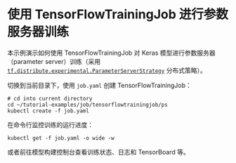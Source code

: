 # 使用 TensorFlowTrainingJob 进行参数服务器训练

本示例演示如何使用 TensorFlowTrainingJob 对 Keras 模型进行参数服务器（parameter server）训练（采用 [`tf.distribute.experimental.ParameterServerStrategy`](https://www.tensorflow.org/api_docs/python/tf/distribute/experimental/ParameterServerStrategy) 分布式策略）。

切换到当前目录下，使用 `job.yaml` 创建 TensorFlowTrainingJob：

```shell
# cd into current directory
cd ~/tutorial-examples/job/tensorflowtrainingjob/ps
kubectl create -f job.yaml
```

在命令行监控训练的运行进度：

```shell
kubectl get -f job.yaml -o wide -w
```

或者前往模型构建控制台查看训练状态、日志和 TensorBoard 等。
